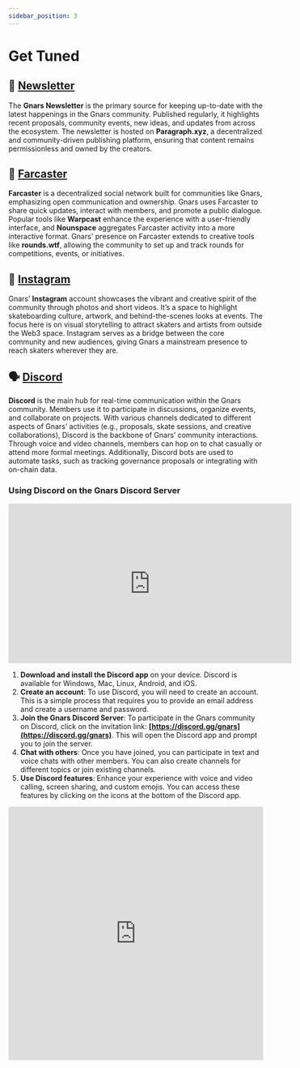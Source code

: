 ```yaml
---
sidebar_position: 3
---
```


# Get Tuned 

## 📰 [Newsletter](https://paragraph.xyz/@gnars)

The **Gnars Newsletter** is the primary source for keeping up-to-date with the latest happenings in the Gnars community. Published regularly, it highlights recent proposals, community events, new ideas, and updates from across the ecosystem. The newsletter is hosted on **Paragraph.xyz**, a decentralized and community-driven publishing platform, ensuring that content remains permissionless and owned by the creators.

## 🏰 [Farcaster](https://nounspace.com/s/gnars)

**Farcaster** is a decentralized social network built for communities like Gnars, emphasizing open communication and ownership. Gnars uses Farcaster to share quick updates, interact with members, and promote a public dialogue. Popular tools like **Warpcast** enhance the experience with a user-friendly interface, and **Nounspace** aggregates Farcaster activity into a more interactive format. Gnars' presence on Farcaster extends to creative tools like **rounds.wtf**, allowing the community to set up and track rounds for competitions, events, or initiatives.

## 📱 [Instagram](https://) 

Gnars’ **Instagram** account showcases the vibrant and creative spirit of the community through photos and short videos. It’s a space to highlight skateboarding culture, artwork, and behind-the-scenes looks at events. The focus here is on visual storytelling to attract skaters and artists from outside the Web3 space. Instagram serves as a bridge between the core community and new audiences, giving Gnars a mainstream presence to reach skaters wherever they are.

## 🗣 [Discord](https://discord.gg/gnars-928811922244137020)

**Discord** is the main hub for real-time communication within the Gnars community. Members use it to participate in discussions, organize events, and collaborate on projects. With various channels dedicated to different aspects of Gnars’ activities (e.g., proposals, skate sessions, and creative collaborations), Discord is the backbone of Gnars’ community interactions. Through voice and video channels, members can hop on to chat casually or attend more formal meetings. Additionally, Discord bots are used to automate tasks, such as tracking governance proposals or integrating with on-chain data.

### Using Discord on the Gnars Discord Server

<iframe width="560" height="315" src="https://www.youtube.com/embed/fPWhTiW8Wuc?si=sYimHUiI_6uvUbbG" title="YouTube video player" frameborder="0" allow="accelerometer; autoplay; clipboard-write; encrypted-media; gyroscope; picture-in-picture; web-share" referrerpolicy="strict-origin-when-cross-origin" allowfullscreen></iframe>

1. **Download and install the Discord app** on your device. Discord is available for Windows, Mac, Linux, Android, and iOS.
2. **Create an account**: To use Discord, you will need to create an account. This is a simple process that requires you to provide an email address and create a username and password.
3. **Join the Gnars Discord Server**: To participate in the Gnars community on Discord, click on the invitation link: **[https://discord.gg/gnars](https://discord.gg/gnars)**. This will open the Discord app and prompt you to join the server.
4. **Chat with others**: Once you have joined, you can participate in text and voice chats with other members. You can also create channels for different topics or join existing channels.
5. **Use Discord features**: Enhance your experience with voice and video calling, screen sharing, and custom emojis. You can access these features by clicking on the icons at the bottom of the Discord app.

<iframe src="https://discord.com/widget?id=928811922244137020&theme=dark" width="100%" height="500" align="right" allowtransparency="true" frameborder="0" sandbox="allow-popups allow-popups-to-escape-sandbox allow-same-origin allow-scripts"></iframe>
